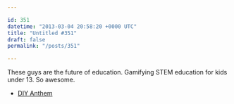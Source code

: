 ```yaml
---

id: 351
datetime: "2013-03-04 20:58:20 +0000 UTC"
title: "Untitled #351"
draft: false
permalink: "/posts/351"

---
```


These guys are the future of education. Gamifying STEM education for kids under 13. So awesome. 

 
 * [DIY Anthem](https://diy.org/anthem)


